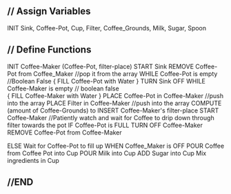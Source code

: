## // Assign Variables
INIT Sink, Coffee-Pot,  Cup, Filter, Coffee_Grounds, Milk, Sugar, Spoon
## // Define Functions
INIT Coffee-Maker (Coffee-Pot, filter-place)
START Sink
REMOVE Coffee-Pot from Coffee_Maker //pop it from the array
  WHILE Coffee-Pot is empty  //Boolean False
  {
    FILL Coffee-Pot with Water
   }
 TURN Sink OFF
  WHILE Coffee-Maker is empty // boolean false  
 {
  FILL Coffee-Maker with Water
 }
PLACE Coffee-Pot in Coffee-Maker //push into the array
PLACE Filter in Coffee-Maker //push into the array
COMPUTE (amount of Coffee-Grounds) to INSERT Coffee-Maker's filter-place
START Coffee-Maker
//Patiently watch and wait for Coffee to drip down through filter towards the pot
  IF Coffee-Pot is FULL
    TURN OFF Coffee-Maker
    REMOVE Coffee-Pot from Coffee-Maker
    
  ELSE
    Wait for Coffee-Pot to fill up
WHEN Coffee_Maker is OFF
    POUR Coffee from Coffee Pot into Cup
    POUR Milk into Cup
    ADD Sugar into Cup
Mix ingredients in Cup

## //END


